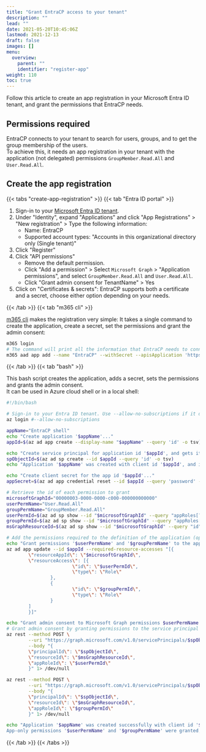 ```yaml
---
title: "Grant EntraCP access to your tenant"
description: ""
lead: ""
date: 2021-05-20T10:45:06Z
lastmod: 2021-12-13
draft: false
images: []
menu:
  overview:
    parent: ""
    identifier: "register-app"
weight: 110
toc: true
---
```


Follow this article to create an app registration in your Microsoft Entra ID tenant, and grant the permissions that EntraCP needs.

## Permissions required

EntraCP connects to your tenant to search for users, groups, and to get the group membership of the users.  
To achieve this, it needs an app registration in your tenant with the application (not delegated) permissions `GroupMember.Read.All` and `User.Read.All`.

## Create the app registration

{{< tabs "create-app-registration" >}}
{{< tab "Entra ID portal" >}}

1. Sign-in to your [Microsoft Entra ID tenant](https://entra.microsoft.com/).
1. Under "Identity", expand "Applications" and click "App Registrations" > "New registration" > Type the following information:
    * Name: EntraCP
    * Supported account types: "Accounts in this organizational directory only (Single tenant)"
1. Click "Register"
1. Click "API permissions"
    * Remove the default permission.
    * Click "Add a permission" > Select `Microsoft Graph` > "Application permissions", and select `GroupMember.Read.All` and `User.Read.All`.
    * Click "Grant admin consent for TenantName" > Yes
1. Click on "Certificates & secrets": EntraCP supports both a certificate and a secret, choose either option depending on your needs.

{{< /tab >}}
{{< tab "m365 cli" >}}

[m365 cli](https://pnp.github.io/cli-microsoft365/) makes the registration very simple: It takes a single command to create the application, create a secret, set the permissions and grant the admin consent:

```bash
m365 login
# The command will print all the information that EntraCP needs to connect.
m365 aad app add --name "EntraCP" --withSecret --apisApplication 'https://graph.microsoft.com/User.Read.All,https://graph.microsoft.com/GroupMember.Read.All' --grantAdminConsent
```

{{< /tab >}}
{{< tab "bash" >}}

This bash script creates the application, adds a secret, sets the permissions and grants the admin consent.  
It can be used in Azure cloud shell or in a local shell:

```bash
#!/bin/bash

# Sign-in to your Entra ID tenant. Use --allow-no-subscriptions if it doesn't have a subscription
az login #--allow-no-subscriptions

appName="EntraCP shell"
echo "Create application '$appName'..."
appId=$(az ad app create --display-name "$appName" --query 'id' -o tsv)

echo "Create service principal for application id '$appId', and gets its objectId (stored in field id)..."
spObjectId=$(az ad sp create --id $appId --query 'id' -o tsv)
echo "Application '$appName' was created with client id '$appId', and its service principal with objectId '$spObjectId'"

echo "Create client secret for the app id '$appId'..."
appSecret=$(az ad app credential reset --id $appId --query 'password' --only-show-errors -o tsv)

# Retrieve the id of each permission to grant
microsoftGraphId="00000003-0000-0000-c000-000000000000"
userPermName="User.Read.All"
groupPermName="GroupMember.Read.All"
userPermId=$(az ad sp show --id "$microsoftGraphId" --query "appRoles[?value=='$userPermName'].id" --output tsv)
groupPermId=$(az ad sp show --id "$microsoftGraphId" --query "appRoles[?value=='$groupPermName'].id" --output tsv)
msGraphResourceId=$(az ad sp show --id "$microsoftGraphId" --query "id" --output tsv)

# Add the permissions required to the definition of the application (optional as it is just a declaration of the permissions needed)
echo "Grant permissions '$userPermName' and '$groupPermName' to the app id '$appId'..."
az ad app update --id $appId --required-resource-accesses "[{
        \"resourceAppId\": \"$microsoftGraphId\",
        \"resourceAccess\": [{
                        \"id\": \"$userPermId\",
                        \"type\": \"Role\"
                },
                {
                        \"id\": \"$groupPermId\",
                        \"type\": \"Role\"
                }
        ]
        }]"

echo "Grant admin consent to Microsoft Graph permissions $userPermName (id '$userPermId') and $groupPermName (id '$groupPermId') for service principal '$spObjectId'..."
# Grant admin consent by granting permissions to the service principal - https://learn.microsoft.com/en-us/graph/api/serviceprincipal-post-approleassignments
az rest --method POST \
        --uri "https://graph.microsoft.com/v1.0/servicePrincipals/$spObjectId/appRoleAssignments" \
        --body "{
        \"principalId\": \"$spObjectId\",
        \"resourceId\": \"$msGraphResourceId\",
        \"appRoleId\": \"$userPermId\"
        }" 1> /dev/null

az rest --method POST \
        --uri "https://graph.microsoft.com/v1.0/servicePrincipals/$spObjectId/appRoleAssignments" \
        --body "{
        \"principalId\": \"$spObjectId\",
        \"resourceId\": \"$msGraphResourceId\",
        \"appRoleId\": \"$groupPermId\"
        }" 1> /dev/null

echo "Application '$appName' was created successfully with client id '$appId' and client secret '$appSecret'. \
App-only permissions '$userPermName' and '$groupPermName' were granted, and admin consent applied."
```

{{< /tab >}}
{{< /tabs >}}

